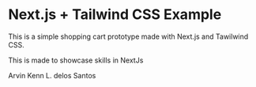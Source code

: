 # Next.js + Tailwind CSS Example

This is a simple shopping cart prototype made with Next.js and Tawilwind CSS.

This is made to showcase skills in NextJs

Arvin Kenn L. delos Santos
